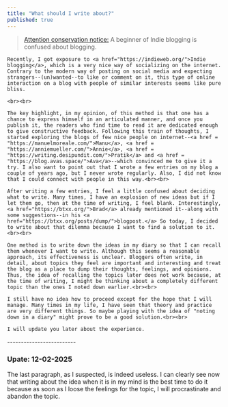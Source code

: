 ```yaml
---
title: "What should I write about?"
published: true
---
```


<blockquote><a href="https://people.well.com/user/jonl/viridiandesign/notes/1-25/Note%2000002.txt">Attention conservation notice:</a> A beginner of Indie blogging is confused about blogging.</blockquote>

<p>

	Recently, I got exposure to <a href="https://indieweb.org/">Indie blogging</a>, which is a very nice way of socializing on the internet. Contrary to the modern way of posting on social media and expecting strangers--(un)wanted--to like or comment on it, this type of online interaction on a blog with people of similar interests seems like pure bliss.

	<br><br>

	The key highlight, in my opinion, of this method is that one has a chance to express himself in an articulated manner, and once you publish it, the readers who find time to read it are dedicated enough to give constructive feedback. Following this train of thoughts, I started exploring the blogs of few nice people on internet--<a href = "https://manuelmoreale.com/">Manu</a>, <a href = "https://anniemueller.com/">Annie</a>, <a href = "https://writing.desipundit.com/">Pratik</a> and <a href = "https://blog.avas.space/">Ava</a>--which convinced me to give it a try. I also want to point out that I wrote a few entries on my blog a couple of years ago, but I never wrote regularly. Also, I did not know that I could connect with people in this way.<br><br>

	After writing a few entries, I feel a little confused about deciding what to write. Many times, I have an explosion of new ideas but if I let them go, then at the time of writing, I feel blank. Interestingly, <a href="https://btxx.org/">Brad</a> already mentioned it--along with some suggestions--in his <a href="https://btxx.org/posts/dump/">blogpost.</a> So today, I decided to write about that dilemma because I want to find a solution to it.<br><br>

	One method is to write down the ideas in my diary so that I can recall them whenever I want to write. Although this seems a reasonable approach, its effectiveness is unclear. Bloggers often write, in detail, about topics they feel are important and interesting and treat the blog as a place to dump their thoughts, feelings, and opinions. Thus, the idea of recalling the topics later does not work because, at the time of writing, I might be thinking about a completely different topic than the ones I noted down earlier.<br><br>

	I still have no idea how to proceed except for the hope that I will manage. Many times in my life, I have seen that theory and practice are very different things. So maybe playing with the idea of "noting down in a diary" might prove to be a good solution.<br><br>

	I will update you later about the experience.
	
</p>

<p>
-------------------------
<h3>Upate: 12-02-2025</h3>
The last paragraph, as I suspected, is indeed useless. I can clearly see now that writing about the idea when it is in my mind is the best time to do it because as soon as I loose the feelings for the topic, I will procrastinate and abandon the topic.
</p>
